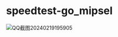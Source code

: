 # speedtest-go_mipsel

![QQ截图20240219195905](https://github.com/lmq8267/speedtest-go/assets/119713693/47cc7629-4093-4390-8764-7e48c2b75ef7)
